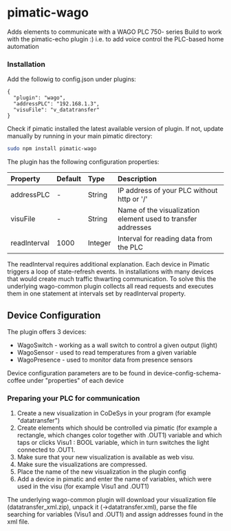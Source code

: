 pimatic-wago
=======================

Adds elements to communicate with a WAGO PLC 750- series
Build to work with the pimatic-echo plugin :) i.e. to add voice control the PLC-based home automation

### Installation

Add the followig to config.json under plugins:

    {
      "plugin": "wago",
      "addressPLC": "192.168.1.3",
      "visuFile": "v_datatransfer"
    }

Check if pimatic installed the latest available version of plugin.  If not, update manually by running in your main pimatic directory:

```sh
sudo npm install pimatic-wago
```
    
The plugin has the following configuration properties:

| Property          | Default  | Type    | Description                                 |
|:------------------|:---------|:--------|:--------------------------------------------|
| addressPLC        | -        | String  | IP address of your PLC without http or '/'  |
| visuFile          | -        | String  | Name of the visualization element used to transfer addresses|
| readInterval      | 1000     | Integer | Interval for reading data from the PLC |

The readInterval requires additional explanation.  Each device in Pimatic triggers a loop of state-refresh events.  In installations with many devices that would create much traffic thwarting communication.  To solve this the underlying wago-common plugin collects all read requests and executes them in one statement at intervals set by readInterval property.

## Device Configuration

The plugin offers 3 devices:

* WagoSwitch - working as a wall switch to control a given output (light)
* WagoSensor - used to read temperatures from a given variable
* WagoPresence - used to monitor data from presence sensors

Device configuration parameters are to be found in device-config-schema-coffee under "properties" of each device

### Preparing your PLC for communication

1. Create a new visualization in CoDeSys in your program (for example "datatransfer")
2. Create elements which should be controlled via pimatic (for example a rectangle, which changes color together with .OUT1) variable and which taps or clicks Visu1 : BOOL variable, which in turn switches the light connected to .OUT1.
3. Make sure that your new visualization is available as web visu.
4. Make sure the visualizations are compressed.
4. Place the name of the new visualization in the plugin config
5. Add a device in pimatic and enter the name of variables, which were used in the visu (for example Visu1 and .OUT1)

The underlying wago-common plugin will download your visualization file (datatransfer_xml.zip), unpack it (->datatransfer.xml), parse the file searching for variables (Visu1 and .OUT1) and assign addresses found in the xml file.

